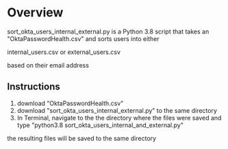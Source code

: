 # Overview

sort_okta_users_internal_external.py is a Python 3.8 script that takes an "OktaPasswordHealth.csv" and sorts users into either

internal_users.csv or
external_users.csv

based on their email address

## Instructions

1. download "OktaPasswordHealth.csv"
1. download "sort_okta_users_internal_external.py" to the same directory
1. In Terminal, navigate to the the directory where the files were saved and type "python3.8 sort_okta_users_internal_and_external.py"

the resulting files will be saved to the same directory
